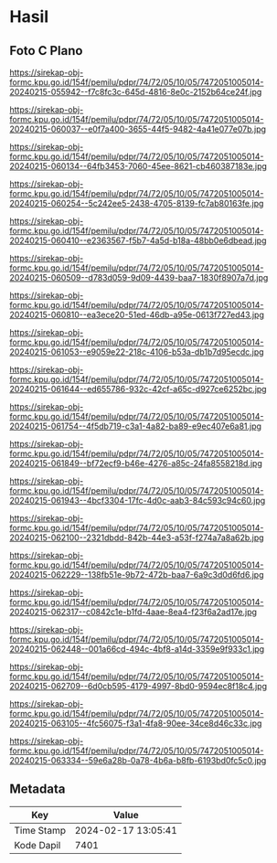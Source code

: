 # Hasil

## Foto C Plano

https://sirekap-obj-formc.kpu.go.id/154f/pemilu/pdpr/74/72/05/10/05/7472051005014-20240215-055942--f7c8fc3c-645d-4816-8e0c-2152b64ce24f.jpg

https://sirekap-obj-formc.kpu.go.id/154f/pemilu/pdpr/74/72/05/10/05/7472051005014-20240215-060037--e0f7a400-3655-44f5-9482-4a41e077e07b.jpg

https://sirekap-obj-formc.kpu.go.id/154f/pemilu/pdpr/74/72/05/10/05/7472051005014-20240215-060134--64fb3453-7060-45ee-8621-cb460387183e.jpg

https://sirekap-obj-formc.kpu.go.id/154f/pemilu/pdpr/74/72/05/10/05/7472051005014-20240215-060254--5c242ee5-2438-4705-8139-fc7ab80163fe.jpg

https://sirekap-obj-formc.kpu.go.id/154f/pemilu/pdpr/74/72/05/10/05/7472051005014-20240215-060410--e2363567-f5b7-4a5d-b18a-48bb0e6dbead.jpg

https://sirekap-obj-formc.kpu.go.id/154f/pemilu/pdpr/74/72/05/10/05/7472051005014-20240215-060509--d783d059-9d09-4439-baa7-1830f8907a7d.jpg

https://sirekap-obj-formc.kpu.go.id/154f/pemilu/pdpr/74/72/05/10/05/7472051005014-20240215-060810--ea3ece20-51ed-46db-a95e-0613f727ed43.jpg

https://sirekap-obj-formc.kpu.go.id/154f/pemilu/pdpr/74/72/05/10/05/7472051005014-20240215-061053--e9059e22-218c-4106-b53a-db1b7d95ecdc.jpg

https://sirekap-obj-formc.kpu.go.id/154f/pemilu/pdpr/74/72/05/10/05/7472051005014-20240215-061644--ed655786-932c-42cf-a65c-d927ce6252bc.jpg

https://sirekap-obj-formc.kpu.go.id/154f/pemilu/pdpr/74/72/05/10/05/7472051005014-20240215-061754--4f5db719-c3a1-4a82-ba89-e9ec407e6a81.jpg

https://sirekap-obj-formc.kpu.go.id/154f/pemilu/pdpr/74/72/05/10/05/7472051005014-20240215-061849--bf72ecf9-b46e-4276-a85c-24fa8558218d.jpg

https://sirekap-obj-formc.kpu.go.id/154f/pemilu/pdpr/74/72/05/10/05/7472051005014-20240215-061943--4bcf3304-17fc-4d0c-aab3-84c593c94c60.jpg

https://sirekap-obj-formc.kpu.go.id/154f/pemilu/pdpr/74/72/05/10/05/7472051005014-20240215-062100--2321dbdd-842b-44e3-a53f-f274a7a8a62b.jpg

https://sirekap-obj-formc.kpu.go.id/154f/pemilu/pdpr/74/72/05/10/05/7472051005014-20240215-062229--138fb51e-9b72-472b-baa7-6a9c3d0d6fd6.jpg

https://sirekap-obj-formc.kpu.go.id/154f/pemilu/pdpr/74/72/05/10/05/7472051005014-20240215-062317--c0842c1e-b1fd-4aae-8ea4-f23f6a2ad17e.jpg

https://sirekap-obj-formc.kpu.go.id/154f/pemilu/pdpr/74/72/05/10/05/7472051005014-20240215-062448--001a66cd-494c-4bf8-a14d-3359e9f933c1.jpg

https://sirekap-obj-formc.kpu.go.id/154f/pemilu/pdpr/74/72/05/10/05/7472051005014-20240215-062709--6d0cb595-4179-4997-8bd0-9594ec8f18c4.jpg

https://sirekap-obj-formc.kpu.go.id/154f/pemilu/pdpr/74/72/05/10/05/7472051005014-20240215-063105--4fc56075-f3a1-4fa8-90ee-34ce8d46c33c.jpg

https://sirekap-obj-formc.kpu.go.id/154f/pemilu/pdpr/74/72/05/10/05/7472051005014-20240215-063334--59e6a28b-0a78-4b6a-b8fb-6193bd0fc5c0.jpg


## Metadata

| Key        | Value               |
| ---------- | ------------------- |
| Time Stamp | 2024-02-17 13:05:41 |
| Kode Dapil | 7401                |



